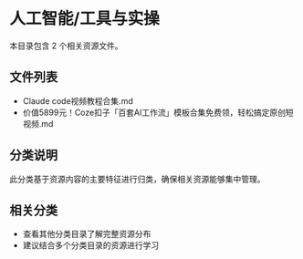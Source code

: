 # 人工智能/工具与实操

本目录包含 2 个相关资源文件。

## 文件列表

- Claude code视频教程合集.md
- 价值5899元！Coze扣子「百套AI工作流」模板合集免费领，轻松搞定原创短视频.md

## 分类说明

此分类基于资源内容的主要特征进行归类，确保相关资源能够集中管理。

## 相关分类

- 查看其他分类目录了解完整资源分布
- 建议结合多个分类目录的资源进行学习
